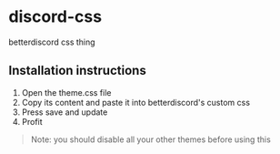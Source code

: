 # discord-css
betterdiscord css thing

## Installation instructions
1. Open the theme.css file
2. Copy its content and paste it into betterdiscord's custom css
3. Press save and update
4. Profit
> Note: you should disable all your other themes before using this
